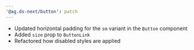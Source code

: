 ```yaml
---
'@ag.ds-next/button': patch
---
```


- Updated horizontal padding for the `sm` variant in the `Button` component
- Added `size` prop to `ButtonLink`
- Refactored how disabled styles are applied

